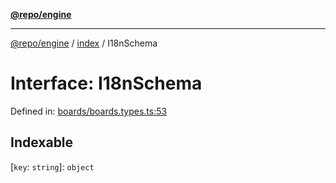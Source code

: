 [**@repo/engine**](../../README.md)

***

[@repo/engine](../../modules.md) / [index](../README.md) / I18nSchema

# Interface: I18nSchema

Defined in: [boards/boards.types.ts:53](https://github.com/alexqguo/drinking-board-game-v3/blob/1123a2491488adcd1534d1bcc4d95b9a9f0d7a43/packages/engine/src/boards/boards.types.ts#L53)

## Indexable

\[`key`: `string`\]: `object`

